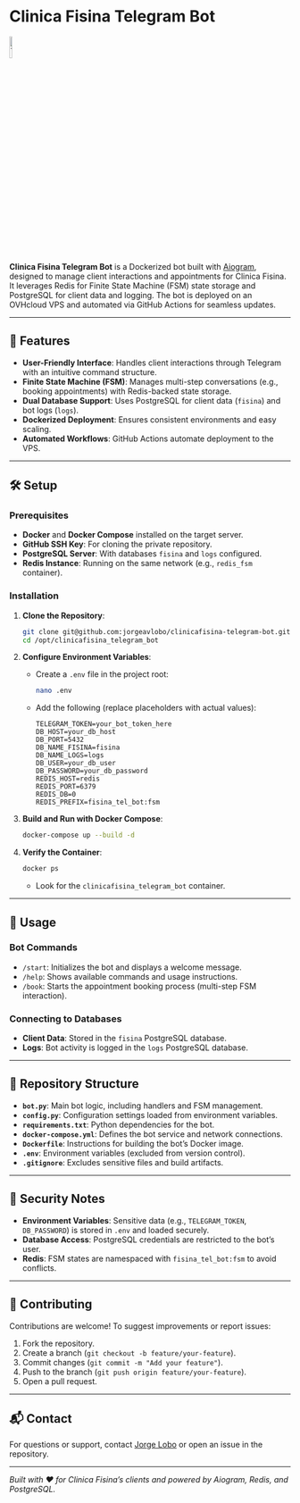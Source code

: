 # Clinica Fisina Telegram Bot

<img src="https://upload.wikimedia.org/wikipedia/commons/8/82/Telegram_logo.svg" width="10%" alt="Telegram Logo">

**Clinica Fisina Telegram Bot** is a Dockerized bot built with [Aiogram](https://github.com/aiogram/aiogram), designed to manage client interactions and appointments for Clinica Fisina. It leverages Redis for Finite State Machine (FSM) state storage and PostgreSQL for client data and logging. The bot is deployed on an OVHcloud VPS and automated via GitHub Actions for seamless updates.

---

## 🌟 Features

- **User-Friendly Interface**: Handles client interactions through Telegram with an intuitive command structure.
- **Finite State Machine (FSM)**: Manages multi-step conversations (e.g., booking appointments) with Redis-backed state storage.
- **Dual Database Support**: Uses PostgreSQL for client data (`fisina`) and bot logs (`logs`).
- **Dockerized Deployment**: Ensures consistent environments and easy scaling.
- **Automated Workflows**: GitHub Actions automate deployment to the VPS.

---

## 🛠 Setup

### Prerequisites

- **Docker** and **Docker Compose** installed on the target server.
- **GitHub SSH Key**: For cloning the private repository.
- **PostgreSQL Server**: With databases `fisina` and `logs` configured.
- **Redis Instance**: Running on the same network (e.g., `redis_fsm` container).

### Installation

1. **Clone the Repository**:
   ```bash
   git clone git@github.com:jorgeavlobo/clinicafisina-telegram-bot.git /opt/clinicafisina_telegram_bot
   cd /opt/clinicafisina_telegram_bot
   ```

2. **Configure Environment Variables**:
   - Create a `.env` file in the project root:
     ```bash
     nano .env
     ```
   - Add the following (replace placeholders with actual values):
     ```
     TELEGRAM_TOKEN=your_bot_token_here
     DB_HOST=your_db_host
     DB_PORT=5432
     DB_NAME_FISINA=fisina
     DB_NAME_LOGS=logs
     DB_USER=your_db_user
     DB_PASSWORD=your_db_password
     REDIS_HOST=redis
     REDIS_PORT=6379
     REDIS_DB=0
     REDIS_PREFIX=fisina_tel_bot:fsm
     ```

3. **Build and Run with Docker Compose**:
   ```bash
   docker-compose up --build -d
   ```

4. **Verify the Container**:
   ```bash
   docker ps
   ```
   - Look for the `clinicafisina_telegram_bot` container.

---

## 🚀 Usage

### Bot Commands

- `/start`: Initializes the bot and displays a welcome message.
- `/help`: Shows available commands and usage instructions.
- `/book`: Starts the appointment booking process (multi-step FSM interaction).

### Connecting to Databases

- **Client Data**: Stored in the `fisina` PostgreSQL database.
- **Logs**: Bot activity is logged in the `logs` PostgreSQL database.

---

## 📂 Repository Structure

- **`bot.py`**: Main bot logic, including handlers and FSM management.
- **`config.py`**: Configuration settings loaded from environment variables.
- **`requirements.txt`**: Python dependencies for the bot.
- **`docker-compose.yml`**: Defines the bot service and network connections.
- **`Dockerfile`**: Instructions for building the bot’s Docker image.
- **`.env`**: Environment variables (excluded from version control).
- **`.gitignore`**: Excludes sensitive files and build artifacts.

---

## 🔐 Security Notes

- **Environment Variables**: Sensitive data (e.g., `TELEGRAM_TOKEN`, `DB_PASSWORD`) is stored in `.env` and loaded securely.
- **Database Access**: PostgreSQL credentials are restricted to the bot’s user.
- **Redis**: FSM states are namespaced with `fisina_tel_bot:fsm` to avoid conflicts.

---

## 🤝 Contributing

Contributions are welcome! To suggest improvements or report issues:

1. Fork the repository.
2. Create a branch (`git checkout -b feature/your-feature`).
3. Commit changes (`git commit -m "Add your feature"`).
4. Push to the branch (`git push origin feature/your-feature`).
5. Open a pull request.

---

## 📬 Contact

For questions or support, contact [Jorge Lobo](mailto:your.email@example.com) or open an issue in the repository.

---

*Built with ❤️ for Clinica Fisina’s clients and powered by Aiogram, Redis, and PostgreSQL.*
